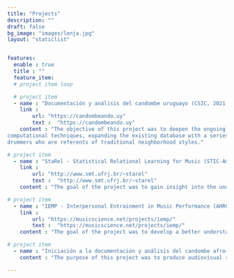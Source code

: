 ```yaml
---
title: "Projects"
description: ""
draft: false
bg_image: "images/lonja.jpg"
layout: "staticlist"


features:
  enable : true
  title : ""
  feature_item:
  # project item loop

  # project item
  - name : "Documentación y análisis del candombe uruguayo (CSIC, 2021-2022)"
    link : 
        url: "https://candombeando.uy"
        text :  "https://candombeando.uy"   
    content : "The objective of this project was to deepen the ongoing research on candombe drumming through
computational techniques, expanding the existing database with a series of recordings with
drummers who are referents of traditional neighborhood styles."

# project item
  - name : "StaRel - Statistical Relational Learning for Music (STIC-AmSud, 2018-2019)"
    link : 
        url: "http://www.smt.ufrj.br/~starel"
        text :  "http://www.smt.ufrj.br/~starel"
    content : "The goal of the project was to gain insight into the understanding and modeling of rhythmic/metric structure in audio recordings of expressive musical performances."

# project item
  - name : "IEMP - Interpersonal Entrainment in Music Performance (AHRC, 2016-2018)"
    link : 
        url: "https://musicscience.net/projects/iemp/"
        text :  "https://musicscience.net/projects/iemp/"
    content : "The goal of the project was to develop a better understanding of how groups of people coordinate their behavior in a musical context, taking into account a wide range of musical cultures."

# project item
  - name : "Iniciación a la documentación y análisis del candombe afro–montevideano (CSIC, 1995-1996)"
    content : "The purpose of this project was to produce audiovisual recordings of groups of candombe drummers who are referents of the traditional styles of Cuareim and Ansina, with the aim of documenting their performance and generating material for analysis."

---
```

